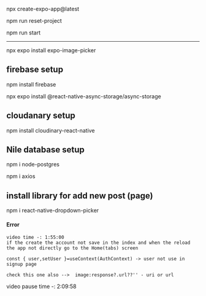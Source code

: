 npx create-expo-app@latest

npm run reset-project

npm run start

---------------
 npx expo install expo-image-picker

 ## firebase setup

npm install firebase

npx expo install @react-native-async-storage/async-storage

## cloudanary setup

npm install cloudinary-react-native

##  Nile database setup

npm i node-postgres

npm i axios

## install library for add new post (page)

npm i react-native-dropdown-picker


#### Error 
    video time -: 1:55:00
    if the create the account not save in the index and when the reload the app not directly go to the Home(tabs) screen

    const { user,setUser }=useContext(AuthContext) -> user not use in signup page

    check this one also -->  image:response?.url??'' - uri or url




video pause time -: 2:09:58